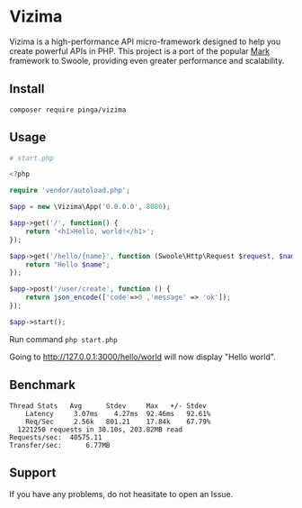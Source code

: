 # Vizima
Vizima is a high-performance API micro-framework designed to help you create powerful APIs in PHP. This project is a port of the popular [Mark](https://github.com/passwalls/mark) framework to Swoole, providing even greater performance and scalability.

## Install

```
composer require pinga/vizima
```

## Usage

```php
# start.php

<?php

require 'vendor/autoload.php';

$app = new \Vizima\App('0.0.0.0', 8080);

$app->get('/', function() {
    return '<h1>Hello, world!</h1>';
});

$app->get('/hello/{name}', function (Swoole\Http\Request $request, $name) {
    return "Hello $name";
});

$app->post('/user/create', function () {
    return json_encode(['code'=>0 ,'message' => 'ok']);
});

$app->start();
```

Run command ```php start.php```

Going to http://127.0.0.1:3000/hello/world will now display "Hello world".

## Benchmark

```
Thread Stats   Avg      Stdev     Max   +/- Stdev
    Latency     3.07ms    4.27ms  92.46ms   92.61%
    Req/Sec     2.56k   801.21    17.84k    67.79%
  1221250 requests in 30.10s, 203.82MB read
Requests/sec:  40575.11
Transfer/sec:      6.77MB
```

## Support

If you have any problems, do not heasitate to open an Issue.
